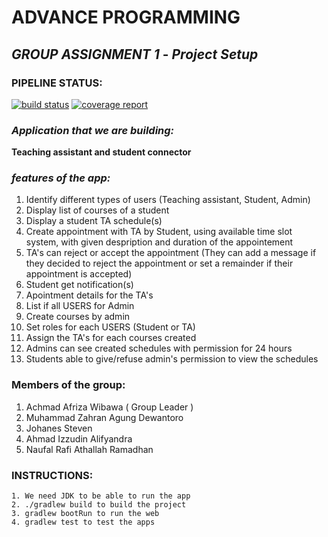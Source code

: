 # **ADVANCE PROGRAMMING**

## _GROUP ASSIGNMENT 1_ - _Project Setup_


### **PIPELINE STATUS:**

[![build status](https://gitlab.cs.ui.ac.id/AdvProg/KKI-2021/1906315821/tasc-raja-singa/badges/master/pipeline.svg)](https://gitlab.cs.ui.ac.id/AdvProg/KKI-2021/1906315821/tasc-raja-singa/-/commits/)
[![coverage report](https://gitlab.cs.ui.ac.id/AdvProg/KKI-2021/1906315821/tasc-raja-singa/badges/master/coverage.svg)](https://gitlab.cs.ui.ac.id/AdvProg/KKI-2021/1906315821/tasc-raja-singa/-/commits/)

### **_Application that we are building:_**

**Teaching assistant and student connector**

### **_features of the app:_**
1. Identify different types of users (Teaching assistant, Student, Admin)
2. Display list of courses of a student
3. Display a student TA schedule(s)
4. Create appointment with TA by Student, using available time slot system, with given despription and duration of the appointement
5. TA's can reject or accept the appointment (They can add a message if they decided to reject the appointment or set a remainder if their appointment is accepted)
6. Student get notification(s)
7. Apointment details for the TA's
8. List if all USERS for Admin
9. Create courses by admin
10. Set roles for each USERS (Student or TA)
11. Assign the TA's for each courses created
12. Admins can see created schedules with permission for 24 hours
13. Students able to give/refuse admin's permission to view the schedules 

### **Members of the group:**
1. Achmad Afriza Wibawa ( Group Leader )
2. Muhammad Zahran Agung Dewantoro 
3. Johanes Steven
4. Ahmad Izzudin Alifyandra
5. Naufal Rafi Athallah Ramadhan


### **INSTRUCTIONS:**
```
1. We need JDK to be able to run the app
2. ./gradlew build to build the project
3. gradlew bootRun to run the web
4. gradlew test to test the apps
```
